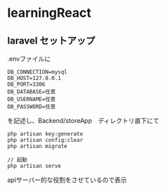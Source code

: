 # learningReact

## laravel セットアップ

.envファイルに

```
DB_CONNECTION=mysql
DB_HOST=127.0.0.1
DB_PORT=3306
DB_DATABASE=任意
DB_USERNAME=任意
DB_PASSWORD=任意
```
を記述し、Backend/storeApp　ディレクトリ直下にて

```
php artisan key:generate
php artisan config:clear
php artisan migrate

// 起動
php artisan serve
```
apiサーバー的な役割をさせているので表示
